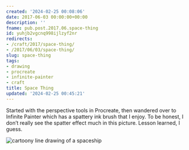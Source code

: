 ```yaml
---
created: '2024-02-25 00:08:06'
date: 2017-06-03 00:00:00+00:00
description: ''
fname: pub.post.2017.06.space-thing
id: yuhjb2vgcnq998ijlzyf2nr
redirects:
- /craft/2017/space-thing/
- /2017/06/03/space-thing/
slug: space-thing
tags:
- drawing
- procreate
- infinite-painter
- craft
title: Space Thing
updated: '2024-02-25 00:45:21'
---
```


Started with the perspective tools in Procreate, then wandered over to Infinite Painter which has a spattery ink brush that I enjoy. To be honest, I don’t really see the spatter effect much in this picture. Lesson learned, I guess.

![cartoony line drawing of a spaceship](assets/img/2017/cover-2017-06-03.jpg)